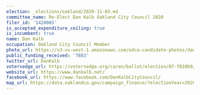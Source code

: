 ```yaml
---
election: _elections/oakland/2020-11-03.md
committee_name: Re-Elect Dan Kalb Oakland City Council 2020
filer_id: '1420085'
is_accepted_expenditure_ceiling: true
is_incumbent: true
name: Dan Kalb
occupation: Oakland City Council Member
photo_url: https://s3-us-west-1.amazonaws.com/odca-candidate-photos/dan-kalb2.png
public_funding_received: '7883'
twitter_url: DanKalb
votersedge_url: https://votersedge.org/ca/en/ballot/election/87-f810b9/address/null/zip/94611/contests/contest/21266/candidate/151389?cty=ca%2falm
website_url: https://www.dankalb.net/
facebook_url: https://www.facebook.com/DanKalbCityCouncil/
map_url: https://data.oaklandca.gov/campaign_finance/?electionYear=2020&candidates=COAK-154882&since=2019-01-01&until=2020-10-23
---
```

